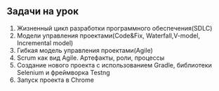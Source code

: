 ## Задачи на урок

1. Жизненный цикл разработки программного обеспечения(SDLC)
2. Модели управления проектами(Code&Fix, Waterfall,V-model, Incremental model)
3. Гибкая модель управления проектами(Agile)
4. Scrum как вид Agile. Артефакты, роли, процессы
5. Создание нового проекта с использованием Gradle, библиотеки Selenium и фреймворка Testng
6. Запуск проекта в Chrome